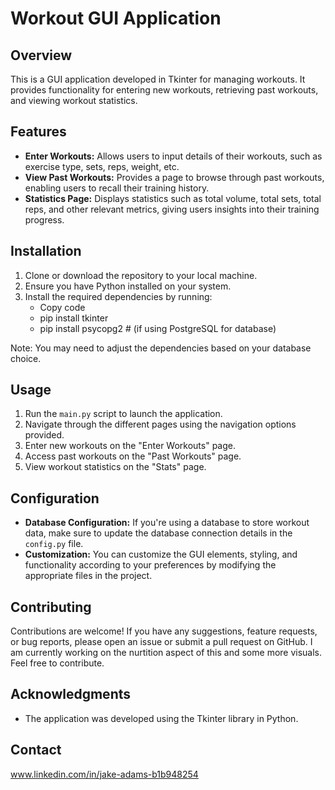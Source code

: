 # Workout GUI Application

## Overview
This is a GUI application developed in Tkinter for managing workouts. It provides functionality for entering new workouts, retrieving past workouts, and viewing workout statistics.

## Features
- **Enter Workouts:** Allows users to input details of their workouts, such as exercise type, sets, reps, weight, etc.
- **View Past Workouts:** Provides a page to browse through past workouts, enabling users to recall their training history.
- **Statistics Page:** Displays statistics such as total volume, total sets, total reps, and other relevant metrics, giving users insights into their training progress.

## Installation
1. Clone or download the repository to your local machine.
2. Ensure you have Python installed on your system.
3. Install the required dependencies by running:
    -  Copy code
    -  pip install tkinter
    -  pip install psycopg2  # (if using PostgreSQL for database)

Note: You may need to adjust the dependencies based on your database choice.

## Usage
1. Run the `main.py` script to launch the application.
2. Navigate through the different pages using the navigation options provided.
3. Enter new workouts on the "Enter Workouts" page.
4. Access past workouts on the "Past Workouts" page.
5. View workout statistics on the "Stats" page.

## Configuration
- **Database Configuration:** If you're using a database to store workout data, make sure to update the database connection details in the `config.py` file.
- **Customization:** You can customize the GUI elements, styling, and functionality according to your preferences by modifying the appropriate files in the project.

## Contributing
Contributions are welcome! If you have any suggestions, feature requests, or bug reports, please open an issue or submit a pull request on GitHub. I am currently working on the nurtition aspect of this and some more visuals. Feel free to contribute. 

## Acknowledgments
- The application was developed using the Tkinter library in Python.

## Contact
www.linkedin.com/in/jake-adams-b1b948254
